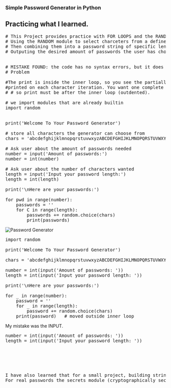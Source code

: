 <h3>Simple Password Generator in Python</h3>

<h2>Practicing what I learned.</h2>

<pre>
# This Project provides practice with FOR LOOPS and the RANDOM Python module.
# Using the RANDOM module to select charceters from a defined set of letters, digets and special symbols.
# Then combining them into a password string of specific length.
# Outputing the desired amount of passwords the user has chosen.


# MISTAKE FOUND: the code has no syntax errors, but it does have a logical/indentation bug
# Problem

#The print is inside the inner loop, so you see the partially-built password 
#printed on each character iteration. You want one complete password per line, 
# # so print must be after the inner loop (outdented).

# we import modules that are already builtin
import random


print('Welcome To Your Password Generator')

# store all characters the generator can choose from
chars = 'abcdefghijklmnopqrstuvwxyzABCDEFGHIJKLMNOPQRSTUVWXYZ!@#$%^&*().,?0123456789'

# Ask user about the amount of passwords needed
number = input('Amount of passwords:')
number = int(number)

# Ask user about the number of characters wanted
length = input('Input your password length:')
length = int(length)

print('\nHere are your passwords:')

for pwd in range(number):
    passwords = ''
    for C in range(length):
        passwords += random.choice(chars)
        print(passwords)
</pre>

        

![Password Generator](https://private-user-images.githubusercontent.com/207068886/476320645-420c2ddc-6adb-4cb4-99c9-af430cf862b6.png?jwt=eyJ0eXAiOiJKV1QiLCJhbGciOiJIUzI1NiJ9.eyJpc3MiOiJnaXRodWIuY29tIiwiYXVkIjoicmF3LmdpdGh1YnVzZXJjb250ZW50LmNvbSIsImtleSI6ImtleTUiLCJleHAiOjE3NTQ3ODM2ODgsIm5iZiI6MTc1NDc4MzM4OCwicGF0aCI6Ii8yMDcwNjg4ODYvNDc2MzIwNjQ1LTQyMGMyZGRjLTZhZGItNGNiNC05OWM5LWFmNDMwY2Y4NjJiNi5wbmc_WC1BbXotQWxnb3JpdGhtPUFXUzQtSE1BQy1TSEEyNTYmWC1BbXotQ3JlZGVudGlhbD1BS0lBVkNPRFlMU0E1M1BRSzRaQSUyRjIwMjUwODA5JTJGdXMtZWFzdC0xJTJGczMlMkZhd3M0X3JlcXVlc3QmWC1BbXotRGF0ZT0yMDI1MDgwOVQyMzQ5NDhaJlgtQW16LUV4cGlyZXM9MzAwJlgtQW16LVNpZ25hdHVyZT04N2E1NWMyOWMyZDY2MzA1YzM1ZWI0ZDlhMTY5OTBiM2QzNTBjZTdkMzdiNTU3MGJjYzQ0NGUzYjYzNWMzYWJjJlgtQW16LVNpZ25lZEhlYWRlcnM9aG9zdCJ9.bo6ygPU7MyP8wvzYZIrDFSWUiBB_Ye7wR626V3nm_fc)


<pre>
import random

print('Welcome To Your Password Generator')

chars = 'abcdefghijklmnopqrstuvwxyzABCDEFGHIJKLMNOPQRSTUVWXYZ!@#$%^&*().,?0123456789'

number = int(input('Amount of passwords: '))
length = int(input('Input your password length: '))

print('\nHere are your passwords:')

for _ in range(number):
    password = ''
    for _ in range(length):
        password += random.choice(chars)
    print(password)   # moved outside inner loop
</pre>

<p> My mistake was the INPUT.
<pre>
number = int(input('Amount of passwords: '))
length = int(input('Input your password length: '))

</p>

<p>
I have also learned that for a small project, building string in loops is OK, but join would be faster and a cleaner way to do it
For real passwords the secrets module (cryptographically secure) would be recommended instead of random.</p>
